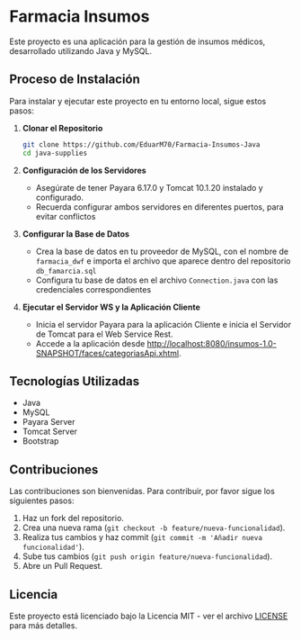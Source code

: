 # Farmacia Insumos

Este proyecto es una aplicación para la gestión de insumos médicos, desarrollado utilizando Java y MySQL.

## Proceso de Instalación

Para instalar y ejecutar este proyecto en tu entorno local, sigue estos pasos:

1. **Clonar el Repositorio**

    ```bash
    git clone https://github.com/EduarM70/Farmacia-Insumos-Java
    cd java-supplies
    ```

2. **Configuración de los Servidores**

    - Asegúrate de tener Payara 6.17.0 y Tomcat 10.1.20 instalado y configurado.
    - Recuerda configurar ambos servidores en diferentes puertos, para evitar conflictos

3. **Configurar la Base de Datos**

    - Crea la base de datos en tu proveedor de MySQL, con el nombre de `farmacia_dwf` e importa el archivo que aparece dentro del repositorio `db_famarcia.sql`
    - Configura tu base de datos en el archivo `Connection.java` con las credenciales correspondientes

4. **Ejecutar el Servidor WS y la Aplicación Cliente**

    - Inicia el servidor Payara para la aplicación Cliente e inicia el Servidor de Tomcat para el Web Service Rest.
    - Accede a la aplicación desde [http://localhost:8080/insumos-1.0-SNAPSHOT/faces/categoriasApi.xhtml](http://localhost:8080/insumos-1.0-SNAPSHOT/faces/categoriasApi.xhtml). 


## Tecnologías Utilizadas

- Java
- MySQL
- Payara Server
- Tomcat Server
- Bootstrap

## Contribuciones

Las contribuciones son bienvenidas. Para contribuir, por favor sigue los siguientes pasos:

1. Haz un fork del repositorio.
2. Crea una nueva rama (`git checkout -b feature/nueva-funcionalidad`).
3. Realiza tus cambios y haz commit (`git commit -m 'Añadir nueva funcionalidad'`).
4. Sube tus cambios (`git push origin feature/nueva-funcionalidad`).
5. Abre un Pull Request.

## Licencia

Este proyecto está licenciado bajo la Licencia MIT - ver el archivo [LICENSE](LICENSE) para más detalles.

